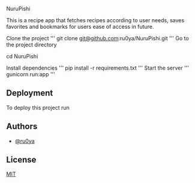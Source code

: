 NuruPishi

This is a recipe app that fetches recipes according to user needs, saves favorites and bookmarks for users ease of access in future.




Clone the project
'''
git clone git@github.com:ru0ya/NuruPishi.git
'''
Go to the project directory

cd NuruPishi

Install dependencies
'''
pip install -r requirements.txt
'''
Start the server
'''
gunicorn run:app
'''
## Deployment

To deploy this project run


## Authors

- [@ru0ya](https://github.com/ru0ya)
## License

[MIT](https://choosealicense.com/licenses/mit/)

